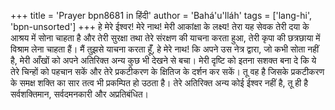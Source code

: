 +++
title = 'Prayer bpn8681 in हिंदी'
author = 'Bahá'u'lláh'
tags = ['lang-hi', 'bpn-unsorted']
+++
हे मेरे ईश्वर! मेरे नाथ! मेरी आकांक्षा के लक्ष्य! तेरा यह सेवक तेरी दया के आश्रय में सोना चाहता है और तेरी सुरक्षा तथा तेरे संरक्षण की याचना करता हुआ, तेरी कृपा की छत्रछाया में विश्राम लेना चाहता हैं। मैं तुझसे याचना करता हॅूँ, हे मेरे नाथ! कि अपने उस नेत्र द्वारा, जो कभी सोता नहीं है, मेरी आँखों को अपने अतिरिक्त अन्य कुछ भी देखने से बचा। मेरी दृष्टि को इतना सशक्त बना दे कि ये तेरे चिन्हों को पहचान सकें और तेरे प्रकटीकरण के क्षितिज के दर्शन कर सकें। तू वह है जिसके प्रकटीकरण के समक्ष शक्ति का सार तत्व भी प्रकम्पित हो उठता है। तेरे अतिरिक्त अन्य कोई ईश्वर नहीं है, तू ही है सर्वशक्तिमान, सर्वदमनकारी और अप्रतिबंधित।
